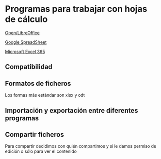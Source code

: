 # Programas para trabajar con hojas de cálculo

[Open/LibreOffice](https://libreoffice.org)

[Google SpreadSheet](https://docs.google.com/spreadsheets/u/0/)

[Microsoft Excel 365](https://www.office.com/launch/excel?auth=1)

## Compatibilidad

## Formatos de ficheros

Los formas más estándar son xlsx y odt

## Importación y exportación entre diferentes programas

## Compartir ficheros

Para compartir decidimos con quién compartimos y si le damos permiso de edición o sólo para ver el contenido
